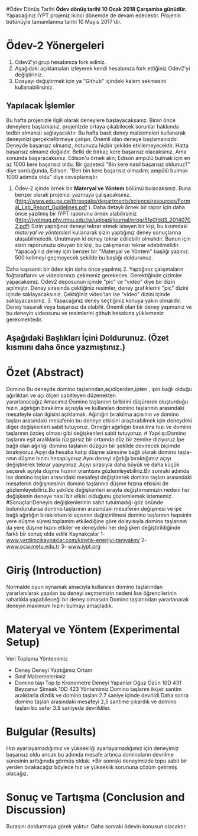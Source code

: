 #Ödev Dönüş Tarihi
**Ödev dönüş tarihi 10 Ocak 2018 Çarşamba günüdür.** Yapacağınız IYPT projeniz ikinci dönemde de devam edecektir. Projenin bütünüyle tamamlanma tarihi 10 Mayıs 2017'dir. 

# Ödev-2 Yönergeleri 
1. Odev2'yi grup hesabınıza fork ediniz. 
2. Aşağıdaki açıklamaları izleyerek kendi hesabınıza fork ettiğiniz Odev2'yi değiştiriniz. 
3. Dosyayı değiştirmek için ya "Github" içindeki kalem sekmesini kullanabilirsiniz. 

## Yapılacak İşlemler
Bu hafta projenizle ilgili olarak deneylere başlayacaksanız. Biran önce deneylere başlamanız, projenizde ortaya 
çıkabilecek sorunlar hakkında tedbir almanızı sağlayacaktır. Bu hafta basit deney malzemeleri kullanarak deneyinizi
gerçekteltirmeye çalışın. Önemli olan deneye başlamanızdır. Deneyde başarısız olmanız, notunuzu hiçbir şekilde etkilemeyecektir.
Hatta başarısız olmanız doğaldır. Belki de birkaç kere başarısız olacaksınız. Ama sonunda başaracaksınız. Edison'u örnek alın; 
Edison ampülü bulmak için en az 1000 kere başarısız oldu. Bir gazeteci "Bin kere nasıl başarısız oldunuz?" diye sorduğunda, 
Edison: "Ben bin kere başarısız olmadım; ampülü bulmak 1000 adımda oldu" diye cevaplamıştır. 

1. Ödev-2 içinde örnek bir **Materyal ve Yöntem** bölümü bulacaksınız. Buna benzer olarak projenizi yazmaya çalışacaksınız. (http://www.edu.pe.ca/threeoaks/departments/science/resources/Formal_Lab_Report_Guidelines.pdf ). Daha detaylı örnek bir rapor için daha önce yazılmış bir IYPT raporunu örnek alabilirsiniz (http://iyptmag.phy.ntnu.edu.tw/upload/journal/prog/51e0fdd3_20140702.pdf) Sizin yaptığınız deneyi tekrar etmek isteyen bir kişi, bu kısımdaki *materyal ve yöntemleri* kullanarak sizin yaptığınız deney sonuçlarına ulaşabilmeledir. Unutmayın ki deney tekrar edilebilir olmalıdır. Bunun için sizin raporunuzu okuyan bir kişi, bu çalışmanızı tekrar edebilmelidir. Yapacağınız deney için benzer bir "Materyal ve Yöntem" başlığı yazınız. 500 kelimeyi geçmeyecek şekilde bu başlığı doldurunuz. 

Daha kapsamlı bir ödev için daha önce yapılmış 
2. Yaptığınız çalışmaların foğtaraflarını ve videolarınızı çekmeniz gerekecek. Gerektiğinde çizimler yapacaksınız. Odev2 deposunun içinde "pic" ve "video" diye bir dizin açılmıştır. Deney sırasında çektiğiniz resimler, deney grafiklerini "pic" dizini içinde saklayacaksınız. Çektiğiniz video'ları ise "video" dizini içinde saklayacaksınız. 
3. Yapacağınız deney seçtiğiniz konuya yakın olmalıdır. Deney başaralı veya başarısız da olabilir. Önemli olan bir deney yapmanız ve bu deneyin videosunu ve resimlerini github hesabına yüklemeniz gerekmektedir. 

## Aşağıdaki Başlıkları İçini Doldurunuz. (Özet kısmını daha önce yazmıştınız.) 

# Özet (Abstract)
Domino Bu deneyde domino taşlarından,açıölçerden,ipten , ipin bağlı olduğu ağırlıktan ve açı ölçeri sabitleyen düzenekten   yararlanacağız.Amacımız:Domino taşlarının birbirini düşürerek oluşturduğu hızın ,ağırlığın bırakılma açısıyla ve kullanılan domino taşlarının arasındaki mesafeyle olan ilgisini açıklamak. Ağırlığın bırakılma açısının ve domino taşları arasındaki mesafenin bu deneye etkisini araştırabilmek için deneydeki diğer değişkenleri sabit tutuyoruz. Örneğin ağırlığın bırakılma hızı ve domino taşlarının özdeş olması gibi değişkenleri sabit tutuyoruz. # Yapılışı:Domino taşlarını eşit aralıklarla rüzgarsız bir ortamda düz bir zemine diziyoruz.İpe bağlı olan ağırlığı domino taşlarını düzgün bir şekilde devirecek biçimde bırakıyoruz.Açıyı da hesaba katıp düşme süresine bağlı olarak domino taşla- rının düşme hızını hesaplıyoruz.Aynı deneyi ağırlığı bıraktığımız açıyı değiştirerek tekrar yapıyoruz .Açıyı sırasıyla daha büyük ve daha küçük seçerek açıyla düşme hızının orantısını gözlemleyebiliriz.Bir sonraki adımda ise domino taşları arasındaki mesafeyi değiştirerek domino taşları arasındaki mesafenin değişmesinin domino taşlarının düşme hızına etkisini de gözlemleyebiliriz.Bu şekilde değişkenleri sırayla değiştirmemizin nedeni her değişkenin deneye nasıl bir etkisi olduğunu gözlemlemek istememiz.  #Sonuçlar:Deneyin değişkenlerinin sabit tutulmadığı göz önünde bulundurulursa domino taşlarının arasındaki mesafenin değişmesi ve ipe bağlı ağırlığın bırakılırken ki açısının değiştirilmesi domino taşlarının hepsinin yere düşme süresi toplamını etkilediğine göre dolayısıyla domino taşlarının da yere düşme hızını etkiler ve deneydeki her değişken değiştirildiğinde farklı bir sonuç elde edilir  Kaynakçalar  1- www.yardimcikaynaklar.com/kinetik-enerjiyi-tanıyalım/ 2- www.ocw.metu.edu.tr 3- www.iypt.org
# Giriş (Introduction)
Normalde oyun oynamak amacıyla kullanılan domino taşlarından yararlanılarak yapılan bu deneyi seçmemizin nedeni lise öğrencilerinin rahatlıkla yapabileceği bir deney olmasıdır.Domino taşlarından yararlanarak deneyin maximum hızını bulmayı amaçladık.
# Materyal ve Yöntem (Experimental Setup)
Veri Toplama Yöntemimiz
* Deney
Deneyi Yaptığımız Ortam
* Sınıf 
Malzemelerimiz
* Domino taşı
Top
Ip
Kronometre
Deneyi Yapanlar
Oğuz Özün 10D 431
Beyzanur Şimsek 10D 423
Yöntemimiz
Domino taşlarını ikişer santim aralıklarla dizdik ve domino taşları 2.7 saniye içinde devrildi.Daha sonra domino taşları arasındaki mesafeyi 2,5 santime çıkardık ve domino taşları bu sefer 3.9 saniyede devrildiler.
# Bulgular (Results)
Hızı ayarlayamadığımız ve yüksekliği ayarlayamadığımız için deneyimiz başarısız oldu ancak bu adımda mesafe artınca dominoların devrilme süresinin arttığınıda görmüş olduk.
*Bir sonraki deneyimizde topu sabit bir yerden bırakacağız böylece hız ve yükseklik sorununa çözüm getirmiş olacağız.


# Sonuç ve Tartışma (Conclusion and Discussion) 
Burasını doldurmaya görek yoktur. Daha sonraki ödevin konusun olacaktır. 


